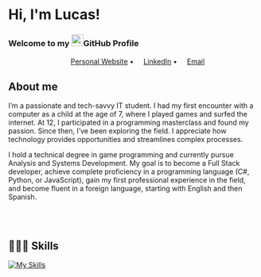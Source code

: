 <!--Presentantion-->
# Hi, I'm Lucas!

### Welcome to my <img src="https://img.icons8.com/color/96/000000/github--v1.png" height="24"/>GitHub Profile

<!--Link-->
<p align="center">
  <a href="coming soon"><img src="https://img.icons8.com/color/96/000000/internet.png" height="16"/>Personal Website</a> •
  <a href="https://www.linkedin.com/in/lucas-ten%C3%B3rio-b1976728a/"><img src="https://img.icons8.com/color/96/000000/linkedin-circled.png" height="16"/>LinkedIn</a> •
  <a href="mailto:lucassouza20804@gmail.com"><img src="https://img.icons8.com/color/96/000000/email.png" height="16"/>Email</a>
</p>

<!--About me-->
## About me

I’m a passionate and tech-savvy IT student. I had my first encounter with a computer as a child at the age of 7, where I played games and surfed the internet. At 12, I participated in a programming masterclass and found my passion. Since then, I’ve been exploring the field. I appreciate how technology provides opportunities and streamlines complex processes.

I hold a technical degree in game programming and currently pursue Analysis and Systems Development. My goal is to become a Full Stack developer, achieve complete proficiency in a programming language (C#, Python, or JavaScript), gain my first professional experience in the field, and become fluent in a foreign language, starting with English and then Spanish.

<br></br>

## 🧑🏽‍💻 Skills
<!-- Skills: Programming Languages -->
[![My Skills](https://skillicons.dev/icons?i=cs,py,js,html,css)](https://skillicons.dev)
